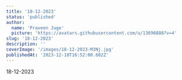 ```yaml
---
title: '18-12-2023'
status: 'published'
author:
  name: 'Praveen Juge'
  picture: 'https://avatars.githubusercontent.com/u/13696888?v=4'
slug: '18-12-2023'
description: ''
coverImage: '/images/18-12-2023-M3Nj.jpg'
publishedAt: '2023-12-18T16:52:00.602Z'
---
```


18-12-2023
